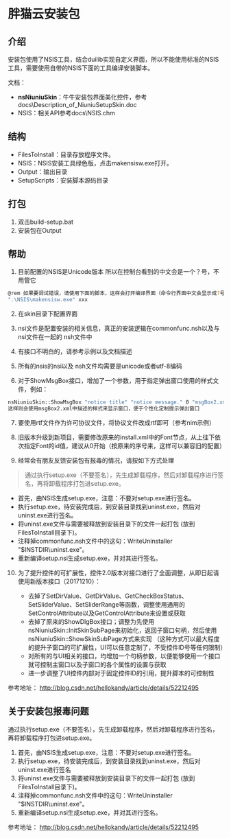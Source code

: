 # 胖猫云安装包

## 介绍

安装包使用了NSIS工具，结合duilib实现自定义界面，所以不能使用标准的NSIS工具，需要使用自带的NSIS下面的工具编译安装脚本。

文档：

- **nsNiuniuSkin**：牛牛安装包界面美化控件，参考docs\Description_of_NiuniuSetupSkin.doc
- NSIS：相关API参考docs\NSIS.chm

## 结构

- FilesToInstall：目录存放程序文件。
- NSIS：NSIS安装工具绿色版，点击makensisw.exe打开。
- Output：输出目录
- SetupScripts：安装脚本源码目录

## 打包

1. 双击build-setup.bat
2. 安装包在Output

## 帮助

1. 目前配置的NSIS是Unicode版本  所以在控制台看到的中文会是一个？号，不用管它

  ```bash
  @rem 如果要调试错误，请使用下面的脚本，这样会打开编译界面（命令行界面中文会显示成?号）
  ".\NSIS\makensisw.exe" xxx
  ```


2. 在skin目录下配置界面

3. nsi文件是配置安装的相关信息，真正的安装逻辑在commonfunc.nsh以及与nsi文件在一起的 nsh文件中

4. 有接口不明白的，请参考示例以及文档描述  

5. 所有的nsis的nsi以及 nsh文件均需要是unicode或者utf-8编码 

6. 对于ShowMsgBox接口，增加了一个参数，用于指定弹出窗口使用的样式文件，例如：

  ```bash
  nsNiuniuSkin::ShowMsgBox "notice title" "notice message." 0 "msgBox2.xml"
  这样则会使用msgBox2.xml中描述的样式来显示窗口，便于个性化定制提示弹出窗口 
  ```

7. 要使用rtf文件作为许可协议文件，将协议文件改成rtf即可（参考nim示例）

8. 旧版本升级到新项目，需要修改原来的install.xml中的Font节点，从上往下依次指定Font的id值，建议从0开始（按原来的序号来，这样可以兼容旧的配置）

9. 经常会有朋友反馈安装包有报毒的情况，请按如下方式处理

  > 通过执行setup.exe（不要签名），先生成卸载程序，然后对卸载程序进行签名，再将卸载程序打包进setup.exe。

  - 首先，由NSIS生成setup.exe，注意：不要对setup.exe进行签名。
  - 执行setup.exe，待安装完成后，到安装目录找到uninst.exe，然后对uninst.exe进行签名。
  - 将uninst.exe文件与需要被释放到安装目录下的文件一起打包 (放到FilesToInstall目录下)。
  - 注释掉commonfunc.nsh文件中的这句：WriteUninstaller "$INSTDIR\uninst.exe"。
  - 重新编译setup.nsi生成setup.exe，并对其进行签名。

10. 为了提升控件的可扩展性，控件2.0版本对接口进行了全面调整，从即日起请使用新版本接口（20171210）：

    - 去掉了SetDirValue、GetDirValue、GetCheckBoxStatus、SetSliderValue、SetSliderRange等函数，调整使用通用的SetControlAttribute以及GetControlAttribute来设置或获取 
    - 去掉了原来的ShowDlgBox接口；调整为先使用nsNiuniuSkin::InitSkinSubPage来初始化，返回子窗口句柄，然后使用nsNiuniuSkin::ShowSkinSubPage方式来实现 
        （这种方式可以最大程度的提升子窗口的可扩展性，UI可以任意定制了，不受控件ID号等任何限制）
    - 对所有的与UI相关的接口，均增加一个句柄参数，以便能够使用一个接口就可控制主窗口以及子窗口的各个属性的设置与获取  
    - 进一步调整了UI控件内部对于固定控件ID的引用，提升脚本的可控制性

参考地址：
http://blog.csdn.net/hellokandy/article/details/52212495

## 关于安装包报毒问题

通过执行setup.exe（不要签名），先生成卸载程序，然后对卸载程序进行签名，再将卸载程序打包进setup.exe。

1. 首先，由NSIS生成setup.exe，注意：不要对setup.exe进行签名。
2. 执行setup.exe，待安装完成后，到安装目录找到uninst.exe，然后对uninst.exe进行签名
3. 将uninst.exe文件与需要被释放到安装目录下的文件一起打包 (放到FilesToInstall目录下)。
4. 注释掉commonfunc.nsh文件中的这句：WriteUninstaller "$INSTDIR\uninst.exe"。
5. 重新编译setup.nsi生成setup.exe，并对其进行签名。

参考地址：
http://blog.csdn.net/hellokandy/article/details/52212495